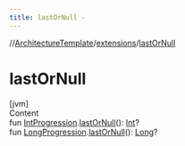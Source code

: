 ```yaml
---
title: lastOrNull -
---
```

//[ArchitectureTemplate](../index.md)/[extensions](index.md)/[lastOrNull](last-or-null.md)



# lastOrNull  
[jvm]  
Content  
fun [IntProgression](https://kotlinlang.org/api/latest/jvm/stdlib/kotlin.ranges/-int-progression/index.html).[lastOrNull](last-or-null.md)(): [Int](https://kotlinlang.org/api/latest/jvm/stdlib/kotlin/-int/index.html)?  
fun [LongProgression](https://kotlinlang.org/api/latest/jvm/stdlib/kotlin.ranges/-long-progression/index.html).[lastOrNull](last-or-null.md)(): [Long](https://kotlinlang.org/api/latest/jvm/stdlib/kotlin/-long/index.html)?  




